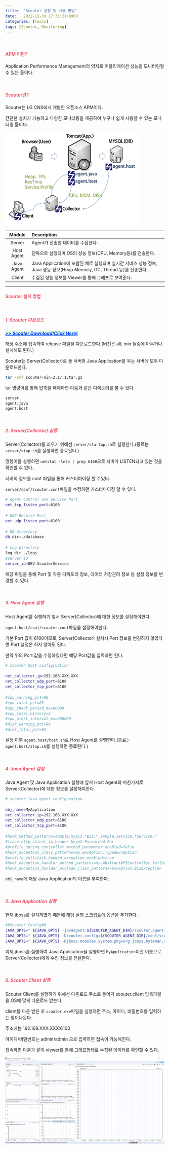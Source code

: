 ```yaml
---
title:  "Scouter 설정 및 사용 방법"
date:   2022-12-30 17:36:21+0900
categories: [Tools]
tags: [Scouter, Monitoring]
---
```

<br>

#### **<span style="color:#ef5369">APM 이란?</span>**

Application Performance Management의 약자로 어플리케이션 성능을 모니터링할 수 있는 툴이다.

<br>

#### **<span style="color:#ef5369">Scouter란?</span>**

Scouter는 LG CNS에서 개발한 오픈소스 APM이다.

간단한 설치가 가능하고 다양한 모니터링을 제공하여 누구나 쉽게 사용할 수 있는 모니터링 툴이다.

![main-img](/images/assets/scouter-1.png)

|Module|Description|
|:------:|:-----------|
|Server|Agent가 전송한 데이터를 수집한다.|
|Host Agent|단독으로 실행되며 OS의 성능 정보(CPU, Memory등)를 전송한다.|
|Java Agent|Java Application에 포함된 채로 실행되며 실시간 서비스 성능 정보, Java 성능 정보(Heap Memory, GC, Thread 등)를 전송한다.|
|Client|수집된 성능 정보를 Viewer를 통해 그래프로 보여준다.|

---

#### **<span style="color:#ef5369">Scouter 설치 방법</span>**

<br>

##### **<span style="color:#ef5369">1. Scouter 다운로드</span>**

[***<mark style='background-color: #dcffe4'><U style="color:#0033FF"> >> Scouter Download(Click Here)</U></mark>***](https://github.com/scouter-project/scouter/releases)

해당 주소에 접속하여 release 파일을 다운로드한다.(버전은 all, min 둘중에 아무거나 설치해도 된다.)

Scouter는 Server(Collector)로 둘 서버와 Java Application을 두는 서버에 모두 다운로드한다.

```sh
tar -xvf scouter-min-2.17.1.tar.gz
```

tar 명령어를 통해 압축을 해제하면 다음과 같은 디렉토리를 볼 수 있다.

```sh
server
agent.java
agent.host
```

<br>

##### **<span style="color:#ef5369">2. Server(Collector) 실행</span>**

Server(Collector)를 띄우기 위해선 `server/startup.sh`로 실행한다.(종료는 `server/stop.sh`를 실행하면 종료된다.)


명령어를 실행하면 `netstat -lntp | grep 6100`으로 서버가 LISTEN되고 있는 것을 확인할 수 있다.

서버의 정보를 conf 파일을 통해 커스터마이징 할 수있다.

`server/conf/scouter.conf`파일을 수정하면 커스터마이징 할 수 있다.

```sh
# Agent Control and Service Port
net_tcp_listen_port=6100

# UDP Receive Port
net_udp_listen_port=6100

# DB directory
db_dir=./database

# Log directory
log_dir_./logs
#server ID
server_id=DEV-ScouterService
```

해당 파일을 통해 Port 및 각종 디렉토리 정보, 데이터 저장관려 정보 등 설정 정보를 변경할 수 있다.

<br>

##### **<span style="color:#ef5369">3. Host Agent 실행</span>**

Host Agent를 실행하기 앞서 Server(Collector)에 대한 정보를 설정해야한다.

`agent.host/conf/scouter.conf`파일을 설정해야한다.

기본 Port 값이 6100이므로, Server(Collector) 설치시 Port 정보를 변경하지 않았다면 Port 설정은 하지 않아도 된다. 

만약 위의 Port 값을 수정하였다면 해당 Port값을 입력하면 된다.

```sh
# scouter host configruation

net_collector_ip=192.168.XXX.XXX
net_collector_udp_port=6100
net_collector_tcp_port=6100

#cpu_warning_pct=80
#cpu_fatal_pct=85
#cpu_check_period_ms=60000
#cpu_fatal_history=3
#cpu_alert_interval_ms=300000
#disk_warning_pct=88
#disk_fatal_pct=92
```

설정 이후 `agent.host/host.sh`로 Host Agent를 실행한다.(종료는 `agent.host/stop.sh`를 실행하면 종료된다.)

<br>

##### **<span style="color:#ef5369">4. Java Agent 설정</span>**

Java Agent 및 Java Application 실행에 앞서 Host Agent와 마찬가지로 Server(Collector)에 대한 정보를 설정해야한다.

```sh
# scouter java agent configuration

obj_name=MyApplication
net_collector_ip=192.168.XXX.XXX
net_collector_udp_port=6100
net_collector_tcp_port=6100

#hook_method_patterns=sample.mybiz.*Biz.*,sample.service.*Service.*
#trace_http_client_ip_header_key=X-Forwarded-For
#profile_spring_controller_method_parameter_enabled=false
#hook_exception_class_patterns=my.exception.TypedException
#profile_fullstack_hooked_exception_enabled=true
#hook_exception_handler_method_patterns=my.AbstractAPIController.fallbackHandler
#hook_exception_hanlder_exclude_class_patterns=exception.BizException
```

`obj_name`에 해당 Java Application의 이름을 부여한다.

<br>

##### **<span style="color:#ef5369">5. Java Application 실행</span>**

현재 jboss를 설치하였기 때문에 해당 실행 스크립트에 옵션을 추가한다.

```sh
##Scouter Config##
JAVA_OPTS=" ${JAVA_OPTS} -javaagent:${SCOUTER_AGENT_DIR}/scouter.agent.jar"
JAVA_OPTS=" ${JAVA_OPTS} -Dscouter.config=${SCOUTER_AGENT_DIR}/conf/scouter.conf"
JAVA_OPTS=" ${JAVA_OPTS} -Djboss.modules.system.pkg=org.jboss.byteman,scouter"
```

이제 jboss를 실행하여 Java Application을 실행하면 `MyApplication`이란 이름으로 Server(Collector)에게 수집 정보를 전달한다.

<br>

##### **<span style="color:#ef5369">6. Scouter Client 실행</span>**

Scouter Client를 실행하기 위해선 다운로드 주소로 들어가 scouter.client 압축파일을 OS에 맞게 다운로드 받는다.

client를 다운 받은 후   `scouter.exe`파일을 실행하면 주소, 아이디, 비밀번호를 입력하는 창이나온다.

주소에는 192.168.XXX.XXX:6100

아이디/비밀번호는 admin/admin 으로 입력하면 접속이 가능해진다.

접속하면 다음과 같이 viewer를 통해 그래프형태로 수집된 데이터를 확인할 수 있다.

![client-img](/images/assets/scouter-client.png)